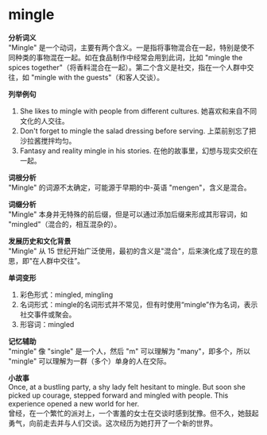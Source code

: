 # mingle

**分析词义**  
"Mingle" 是一个动词，主要有两个含义。一是指将事物混合在一起，特别是使不同种类的事物混在一起。如在食品制作中经常会用到此词，比如 "mingle the spices together"（将香料混合在一起）。第二个含义是社交，指在一个人群中交往，如 "mingle with the guests"（和客人交谈）。

  

**列举例句**

  

1.  She likes to mingle with people from different cultures. 她喜欢和来自不同文化的人交往。
2.  Don't forget to mingle the salad dressing before serving. 上菜前别忘了把沙拉酱搅拌均匀。
3.  Fantasy and reality mingle in his stories. 在他的故事里，幻想与现实交织在一起。

  

**词根分析**  
"Mingle" 的词源不太确定，可能源于早期的中-英语 "mengen"，含义是混合。

  

**词缀分析**  
"Mingle" 本身并无特殊的前后缀，但是可以通过添加后缀来形成其形容词，如 "mingled"（混合的，相互混杂的）。

  

**发展历史和文化背景**  
"Mingle" 从 15 世纪开始广泛使用，最初的含义是"混合"，后来演化成了现在的意思，即"在人群中交往”。

  

**单词变形**

  

1.  彩色形式：mingled, mingling
2.  名词形式：mingle的名词形式并不常见，但有时使用“mingle”作为名词，表示社交事件或聚会。
3.  形容词：mingled

  

**记忆辅助**  
"mingle" 像 "single" 是一个人，然后 "m" 可以理解为 "many"，即多个，所以 "mingle" 可以理解为一群（多个）单身的人在交际。

  

**小故事**  
Once, at a bustling party, a shy lady felt hesitant to mingle. But soon she picked up courage, stepped forward and mingled with people. This experience opened a new world for her.  
曾经，在一个繁忙的派对上，一个害羞的女士在交谈时感到犹豫。但不久，她鼓起勇气，向前走去并与人们交谈。这次经历为她打开了一个新的世界。
